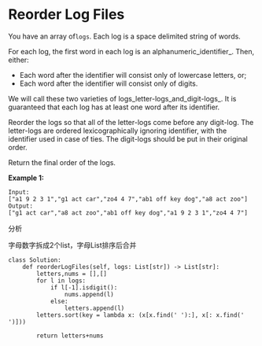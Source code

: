 # Reorder Log Files

You have an array of`logs`. Each log is a space delimited string of words.

For each log, the first word in each log is an alphanumeric_identifier_. Then, either:

* Each word after the identifier will consist only of lowercase letters, or;
* Each word after the identifier will consist only of digits.

We will call these two varieties of logs_letter-logs\_and\_digit-logs_. It is guaranteed that each log has at least one word after its identifier.

Reorder the logs so that all of the letter-logs come before any digit-log. The letter-logs are ordered lexicographically ignoring identifier, with the identifier used in case of ties. The digit-logs should be put in their original order.

Return the final order of the logs.

**Example 1:**

```text
Input: 
["a1 9 2 3 1","g1 act car","zo4 4 7","ab1 off key dog","a8 act zoo"]
Output: 
["g1 act car","a8 act zoo","ab1 off key dog","a1 9 2 3 1","zo4 4 7"]
```

分析

字母数字拆成2个list，字母List排序后合并

```text
class Solution:
    def reorderLogFiles(self, logs: List[str]) -> List[str]:
        letters,nums = [],[]
        for l in logs:
            if l[-1].isdigit():
                nums.append(l)
            else:
                letters.append(l)
        letters.sort(key = lambda x: (x[x.find(' '):], x[: x.find(' ')]))

        return letters+nums
```

